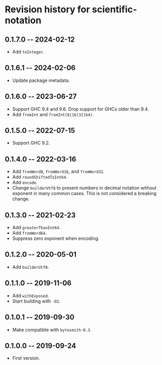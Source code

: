 # Revision history for scientific-notation

## 0.1.7.0 -- 2024-02-12

* Add `toInteger`.

## 0.1.6.1 -- 2024-02-06

* Update package metadata.

## 0.1.6.0 -- 2023-06-27

* Support GHC 9.4 and 9.6. Drop support for GHCs older than 9.4.
* Add `fromInt` and `fromInt(8|16|32|64)`.

## 0.1.5.0 -- 2022-07-15

* Support GHC 9.2.

## 0.1.4.0 -- 2022-03-16

* Add `fromWord8`, `fromWord16`, and `fromWord32`.
* Add `roundShiftedToInt64`.
* Add `encode`.
* Change `builderUtf8` to present numbers in decimal notation without exponent
  in many common cases. This is not considered a breaking change.

## 0.1.3.0 -- 2021-02-23

* Add `greaterThanInt64`.
* Add `fromWord64`.
* Suppress zero exponent when encoding.

## 0.1.2.0 -- 2020-05-01

* Add `builderUtf8`.

## 0.1.1.0 -- 2019-11-06

* Add `withExposed`.
* Start building with `-O2`.

## 0.1.0.1 -- 2019-09-30

* Make compatible with `bytesmith-0.3`.

## 0.1.0.0 -- 2019-09-24

* First version.
